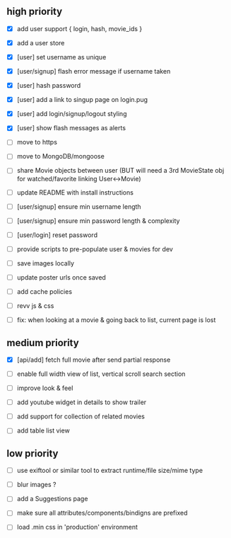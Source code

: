 ## high priority

- [x] add user support { login, hash, movie_ids }
 - [x] add a user store

- [x] [user] set username as unique
- [x] [user/signup] flash error message if username taken
- [x] [user] hash password
- [x] [user] add a link to singup page on login.pug
- [x] [user] add login/signup/logout styling
- [x] [user] show flash messages as alerts
- [ ] move to https

- [ ] move to MongoDB/mongoose
- [ ] share Movie objects between user
  (BUT will need a 3rd MovieState obj for watched/favorite linking User<->Movie)
- [ ] update README with install instructions
- [ ] [user/signup] ensure min username length
- [ ] [user/signup] ensure min password length & complexity
- [ ] [user/login] reset password
- [ ] provide scripts to pre-populate user & movies for dev

- [ ] save images locally
 - [ ] update poster urls once saved

- [ ] add cache policies
 - [ ] revv js & css

- [ ] fix: when looking at a movie & going back to list, current page is lost

## medium priority

- [x] [api/add] fetch full movie after send partial response

- [ ] enable full width view of list, vertical scroll search section
- [ ] improve look & feel

- [ ] add youtube widget in details to show trailer
- [ ] add support for collection of related movies
- [ ] add table list view

## low priority

- [ ] use exiftool or similar tool to extract runtime/file size/mime type
- [ ] blur images ?

- [ ] add a Suggestions page

- [ ] make sure all attributes/components/bindigns are prefixed
- [ ] load .min css in 'production' environment
